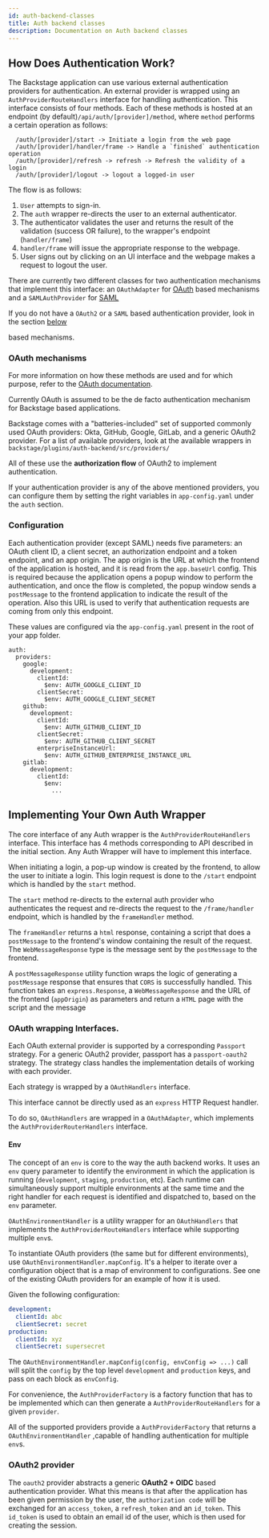 ```yaml
---
id: auth-backend-classes
title: Auth backend classes
description: Documentation on Auth backend classes
---
```


## How Does Authentication Work?

The Backstage application can use various external authentication providers for
authentication. An external provider is wrapped using an
`AuthProviderRouteHandlers` interface for handling authentication. This
interface consists of four methods. Each of these methods is hosted at an
endpoint (by default)`/api/auth/[provider]/method`, where `method` performs a
certain operation as follows:

```
  /auth/[provider]/start -> Initiate a login from the web page
  /auth/[provider]/handler/frame -> Handle a `finished` authentication operation
  /auth/[provider]/refresh -> refresh -> Refresh the validity of a login
  /auth/[provider]/logout -> logout a logged-in user
```

The flow is as follows:

1. `User` attempts to sign-in.
2. The `auth` wrapper re-directs the user to an external authenticator.
3. The authenticator validates the user and returns the result of the validation
   (success OR failure), to the wrapper's endpoint (`handler/frame`)
4. `handler/frame` will issue the appropriate response to the webpage.
5. User signs out by clicking on an UI interface and the webpage makes a request
   to logout the user.

There are currently two different classes for two authentication mechanisms that
implement this interface: an `OAuthAdapter` for [OAuth](https://oauth.net/2/)
based mechanisms and a `SAMLAuthProvider` for
[SAML](http://docs.oasis-open.org/security/saml/Post2.0/sstc-saml-tech-overview-2.0.html)

If you do not have a `OAuth2` or a `SAML` based authentication provider, look in
the section [below](#Implementing-Your-Own-Auth-Wrapper)

based mechanisms.

### OAuth mechanisms

For more information on how these methods are used and for which purpose, refer
to the [OAuth documentation](oauth.md).

Currently OAuth is assumed to be the de facto authentication mechanism for
Backstage based applications.

Backstage comes with a "batteries-included" set of supported commonly used OAuth
providers: Okta, GitHub, Google, GitLab, and a generic OAuth2 provider. For a
list of available providers, look at the available wrappers in
`backstage/plugins/auth-backend/src/providers/`

All of these use the **authorization flow** of OAuth2 to implement
authentication.

If your authentication provider is any of the above mentioned providers, you can
configure them by setting the right variables in `app-config.yaml` under the
`auth` section.

### Configuration

Each authentication provider (except SAML) needs five parameters: an OAuth
client ID, a client secret, an authorization endpoint and a token endpoint, and
an app origin. The app origin is the URL at which the frontend of the
application is hosted, and it is read from the `app.baseUrl` config. This is
required because the application opens a popup window to perform the
authentication, and once the flow is completed, the popup window sends a
`postMessage` to the frontend application to indicate the result of the
operation. Also this URL is used to verify that authentication requests are
coming from only this endpoint.

These values are configured via the `app-config.yaml` present in the root of
your app folder.

```
auth:
  providers:
    google:
      development:
        clientId:
          $env: AUTH_GOOGLE_CLIENT_ID
        clientSecret:
          $env: AUTH_GOOGLE_CLIENT_SECRET
    github:
      development:
        clientId:
          $env: AUTH_GITHUB_CLIENT_ID
        clientSecret:
          $env: AUTH_GITHUB_CLIENT_SECRET
        enterpriseInstanceUrl:
          $env: AUTH_GITHUB_ENTERPRISE_INSTANCE_URL
    gitlab:
      development:
        clientId:
          $env:
            ...
```

## Implementing Your Own Auth Wrapper

The core interface of any Auth wrapper is the `AuthProviderRouteHandlers`
interface. This interface has 4 methods corresponding to API described in the
initial section. Any Auth Wrapper will have to implement this interface.

When initiating a login, a pop-up window is created by the frontend, to allow
the user to initiate a login. This login request is done to the `/start`
endpoint which is handled by the `start` method.

The `start` method re-directs to the external auth provider who authenticates
the request and re-directs the request to the `/frame/handler` endpoint, which
is handled by the `frameHandler` method.

The `frameHandler` returns a `html` response, containing a script that does a
`postMessage` to the frontend's window containing the result of the request. The
`WebMessageResponse` type is the message sent by the `postMessage` to the
frontend.

A `postMessageResponse` utility function wraps the logic of generating a
`postMessage` response that ensures that `CORS` is successfully handled. This
function takes an `express.Response`, a `WebMessageResponse` and the URL of the
frontend (`appOrigin`) as parameters and return a `HTML` page with the script
and the message

### OAuth wrapping Interfaces.

Each OAuth external provider is supported by a corresponding `Passport`
strategy. For a generic OAuth2 provider, passport has a `passport-oauth2`
strategy. The strategy class handles the implementation details of working with
each provider.

Each strategy is wrapped by a `OAuthHandlers` interface.

This interface cannot be directly used as an `express` HTTP Request handler.

To do so, `OAuthHandlers` are wrapped in a `OAuthAdapter`, which implements the
`AuthProviderRouterHandlers` interface.

#### Env

The concept of an `env` is core to the way the auth backend works. It uses an
`env` query parameter to identify the environment in which the application is
running (`development`, `staging`, `production`, etc). Each runtime can
simultaneously support multiple environments at the same time and the right
handler for each request is identified and dispatched to, based on the `env`
parameter.

`OAuthEnvironmentHandler` is a utility wrapper for an `OAuthHandlers` that
implements the `AuthProviderRouteHandlers` interface while supporting multiple
`env`s.

To instantiate OAuth providers (the same but for different environments), use
`OAuthEnvironmentHandler.mapConfig`. It's a helper to iterate over a
configuration object that is a map of environment to configurations. See one of
the existing OAuth providers for an example of how it is used.

Given the following configuration:

```yaml
development:
  clientId: abc
  clientSecret: secret
production:
  clientId: xyz
  clientSecret: supersecret
```

The `OAuthEnvironmentHandler.mapConfig(config, envConfig => ...)` call will
split the `config` by the top level `development` and `production` keys, and
pass on each block as `envConfig`.

For convenience, the `AuthProviderFactory` is a factory function that has to be
implemented which can then generate a `AuthProviderRouteHandlers` for a given
`provider`.

All of the supported providers provide a `AuthProviderFactory` that returns a
`OAuthEnvironmentHandler` ,capable of handling authentication for multiple
`env`s.

### OAuth2 provider

The `oauth2` provider abstracts a generic **OAuth2 + OIDC** based authentication
provider. What this means is that after the application has been given
permission by the user, the `authorization code` will be exchanged for an
`access_token`, a `refresh_token` and an `id_token`. This `id_token` is used to
obtain an email id of the user, which is then used for creating the session.
